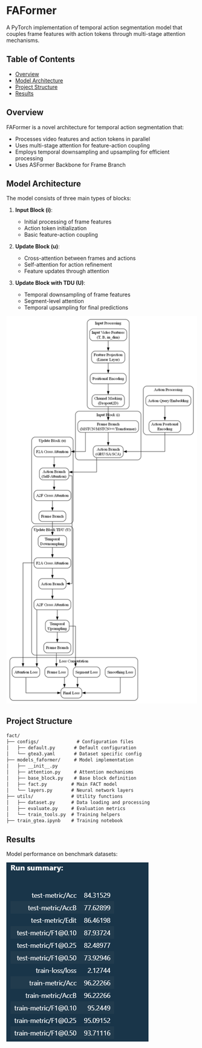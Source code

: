 # FAFormer

A PyTorch implementation of temporal action segmentation model that couples frame features with action tokens through multi-stage attention mechanisms.

## Table of Contents
- [Overview](#overview)
- [Model Architecture](#model-architecture)
- [Project Structure](#project-structure)
- [Results](#results)

## Overview

FAFormer is a novel architecture for temporal action segmentation that:
- Processes video features and action tokens in parallel
- Uses multi-stage attention for feature-action coupling
- Employs temporal downsampling and upsampling for efficient processing
- Uses ASFormer Backbone for Frame Branch

## Model Architecture

The model consists of three main types of blocks:

1. **Input Block (i)**:
   - Initial processing of frame features
   - Action token initialization
   - Basic feature-action coupling

2. **Update Block (u)**:
   - Cross-attention between frames and actions
   - Self-attention for action refinement
   - Feature updates through attention

3. **Update Block with TDU (U)**:
   - Temporal downsampling of frame features
   - Segment-level attention
   - Temporal upsampling for final predictions
   
![FAFormerModel Architecture](fact_model_flowchart.png)

## Project Structure

```
fact/
├── configs/              # Configuration files
│   ├── default.py       # Default configuration
│   └── gtea3.yaml       # Dataset specific config
├── models_faformer/     # Model implementation
│   ├── __init__.py
│   ├── attention.py     # Attention mechanisms
│   ├── base_block.py    # Base block definition
│   ├── fact.py         # Main FACT model
│   └── layers.py       # Neural network layers
├── utils/              # Utility functions
│   ├── dataset.py      # Data loading and processing
│   ├── evaluate.py     # Evaluation metrics
│   └── train_tools.py  # Training helpers
├── train_gtea.ipynb    # Training notebook
```


## Results

Model performance on benchmark datasets:

![Performance Metrics](results.png)






